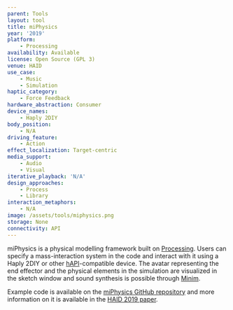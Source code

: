 ```yaml
---
parent: Tools
layout: tool
title: miPhysics
year: '2019'
platform:
    - Processing
availability: Available
license: Open Source (GPL 3)
venue: HAID
use_case:
    - Music
    - Simulation
haptic_category:
    - Force Feedback
hardware_abstraction: Consumer
device_names:
    - Haply 2DIY
body_position:
    - N/A
driving_feature:
    - Action
effect_localization: Target-centric
media_support:
    - Audio
    - Visual
iterative_playback: 'N/A'
design_approaches:
    - Process
    - Library
interaction_metaphors:
    - N/A
image: /assets/tools/miphysics.png
storage: None
connectivity: API
---
```

miPhysics is a physical modelling framework built on [Processing](https://www.processing.org).
Users can specify a mass-interaction system in the code and interact with it using a Haply 2DIY or other [hAPI](https://hapi.haply.co/docs/)-compatible device.
The avatar representing the end effector and the physical elements in the simulation are visualized in the sketch window and sound synthesis is possible through [Minim](https://code.compartmental.net/minim/index.html).

Example code is available on the [miPhysics GitHub repository](https://github.com/mi-creative/miPhysics_Processing) and more information on it is available in the [HAID 2019 paper](https://hal.science/hal-02015740).
